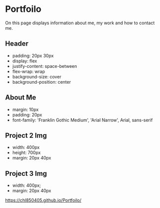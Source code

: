 # Portfoilo

On this page displays information about me, my work and how to contact me.

## Header

* padding: 20px 30px
* display: flex
* justify-content: space-between
* flex-wrap: wrap
* background-size: cover
* background-position: center

## About Me

* margin: 10px
* padding: 20px
* font-family: 'Franklin Gothic Medium', 'Arial Narrow', Arial, sans-serif

## Project 2 Img 

* width: 400px
* height: 700px
* margin: 20px 40px 

## Project 3 Img

* width: 400px;
* margin: 20px 40px


https://chl850405.github.io/Portfoilo/
